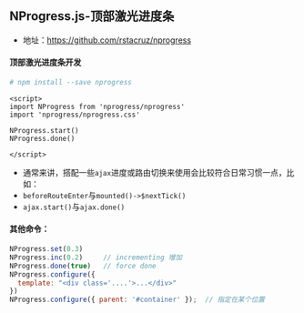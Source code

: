 ## NProgress.js-顶部激光进度条

* 地址：https://github.com/rstacruz/nprogress

 
#### 顶部激光进度条开发

```bash
# npm install --save nprogress
```

```vue
<script>
import NProgress from 'nprogress/nprogress'
import 'nprogress/nprogress.css'

NProgress.start()
NProgress.done()

</script>
```

* 通常来讲，搭配一些`ajax`进度或路由切换来使用会比较符合日常习惯一点，比如：
* `beforeRouteEnter`与`mounted()->$nextTick()`
* `ajax.start()`与`ajax.done()`

#### 其他命令：

```js
NProgress.set(0.3)
NProgress.inc(0.2)     // incrementing 增加
NProgress.done(true)   // force done
NProgress.configure({
  template: "<div class='....'>...</div>"
})
NProgress.configure({ parent: '#container' });  // 指定在某个位置
```



